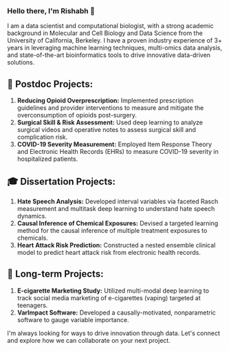 ### Hello there, I'm Rishabh 👋

I am a data scientist and computational biologist, with a strong academic background in Molecular and Cell Biology and Data Science from the University of California, Berkeley. I have a proven industry experience of 3+ years in leveraging  machine learning techniques, multi-omics data analysis, and state-of-the-art bioinformatics tools to drive innovative data-driven solutions.


## 🔬 Postdoc Projects:
1. **Reducing Opioid Overprescription:** Implemented prescription guidelines and provider interventions to measure and mitigate the overconsumption of opioids post-surgery.
2. **Surgical Skill & Risk Assessment:** Used deep learning to analyze surgical videos and operative notes to assess surgical skill and complication risk.
3. **COVID-19 Severity Measurement:** Employed Item Response Theory and Electronic Health Records (EHRs) to measure COVID-19 severity in hospitalized patients.

## 🎓 Dissertation Projects:
1. **Hate Speech Analysis:** Developed interval variables via faceted Rasch measurement and multitask deep learning to understand hate speech dynamics.
2. **Causal Inference of Chemical Exposures:** Devised a targeted learning method for the causal inference of multiple treatment exposures to chemicals.
3. **Heart Attack Risk Prediction:** Constructed a nested ensemble clinical model to predict heart attack risk from electronic health records.

## 🔭 Long-term Projects:
1. **E-cigarette Marketing Study:** Utilized multi-modal deep learning to track social media marketing of e-cigarettes (vaping) targeted at teenagers.
2. **VarImpact Software:** Developed a causally-motivated, nonparametric software to gauge variable importance.

I'm always looking for ways to drive innovation through data. Let's connect and explore how we can collaborate on your next project.

<!--
**rishabh297/rishabh297** is a ✨ _special_ ✨ repository because its `README.md` (this file) appears on your GitHub profile.

Here are some ideas to get you started:

- 🔭 I’m currently working on ...
- 🌱 I’m currently learning ...
- 👯 I’m looking to collaborate on ...
- 🤔 I’m looking for help with ...
- 💬 Ask me about ...
- 📫 How to reach me: ...
- 😄 Pronouns: ...
- ⚡ Fun fact: ...
-->
